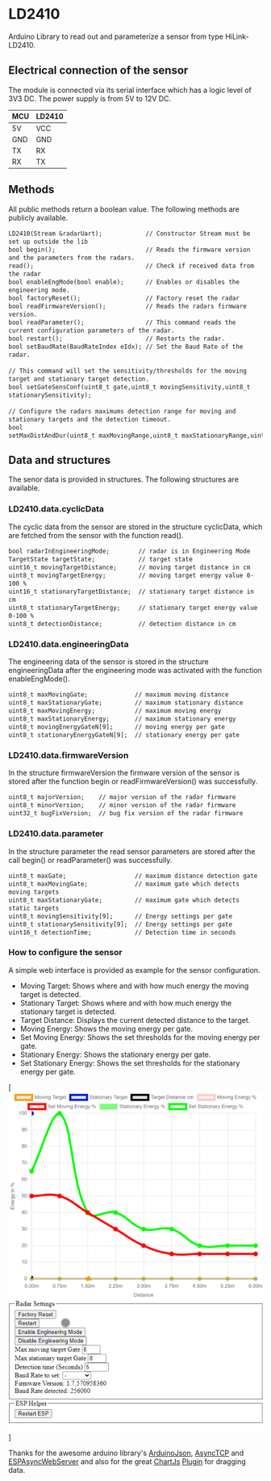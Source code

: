# LD2410
Arduino Library to read out and parameterize a sensor from type HiLink-LD2410.

## Electrical connection of the sensor
The module is connected via its serial interface which has a logic level of 3V3 DC. The power supply is from 5V to 12V DC.

| MCU |LD2410|
| --- | ---  |
| 5V  | VCC  |
| GND | GND  |
| TX  | RX   |
| RX  | TX   |

## Methods
All public methods return a boolean value.
The following methods are publicly available.

```
LD2410(Stream &radarUart);            // Constructor Stream must be set up outside the lib
bool begin();                         // Reads the firmware version and the parameters from the radars.	
read();                               // Check if received data from the radar 
bool enableEngMode(bool enable);      // Enables or disables the engineering mode.
bool factoryReset();                  // Factory reset the radar
bool readFirmwareVersion();           // Reads the radars firmware version.
bool readParameter();                 // This command reads the current configuration parameters of the radar.
bool restart();                       // Restarts the radar.
bool setBaudRate(BaudRateIndex eIdx); // Set the Baud Rate of the radar.

// This command will set the sensitivity/thresholds for the moving target and stationary target detection.
bool setGateSensConf(uint8_t gate,uint8_t movingSensitivity,uint8_t stationarySensitivity); 	

// Configure the radars maximums detection range for moving and stationary targets and the detection timeout.
bool setMaxDistAndDur(uint8_t maxMovingRange,uint8_t maxStationaryRange,uint16_t duration);
```

## Data and structures
The senor data is provided in structures.
The following structures are available.

### LD2410.data.cyclicData
The cyclic data from the sensor are stored in the structure cyclicData, which are fetched from the sensor with the function read().

```
bool radarInEngineeringMode;        // radar is in Engineering Mode
TargetState targetState;            // target state
uint16_t movingTargetDistance;      // moving target distance in cm
uint8_t movingTargetEnergy;         // moving target energy value 0-100 %
uint16_t stationaryTargetDistance;  // stationary target distance in cm
uint8_t stationaryTargetEnergy;     // stationary target energy value 0-100 %
uint8_t detectionDistance;          // detection distance in cm
```

### LD2410.data.engineeringData
The engineering data of the sensor is stored in the structure engineeringData
after the engineering mode was activated with the function enableEngMode().

```
uint8_t maxMovingGate;             // maximum moving distance
uint8_t maxStationaryGate;         // maximum stationary distance
uint8_t maxMovingEnergy;           // maximum moving energy
uint8_t maxStationaryEnergy;       // maximum stationary energy
uint8_t movingEnergyGateN[9];      // moving energy per gate
uint8_t stationaryEnergyGateN[9];  // stationary energy per gate
```

### LD2410.data.firmwareVersion
In the structure firmwareVersion the firmware version of the sensor is stored after the function begin or readFirmwareVersion() was successfully.

```
uint8_t majorVersion;    // major version of the radar firmware
uint8_t minorVersion;    // minor version of the radar firmware
uint32_t bugFixVersion;  // bug fix version of the radar firmware
```

### LD2410.data.parameter
In the structure parameter the read sensor parameters are stored after the call begin() or readParameter() was successfully.

```
uint8_t maxGate;                   // maximum distance detection gate
uint8_t maxMovingGate;             // maximum gate which detects moving targets
uint8_t maxStationaryGate;         // maximum gate which detects static targets
uint8_t movingSensitivity[9];      // Energy settings per gate
uint8_t stationarySensitivity[9];  // Energy settings per gate
uint16_t detectionTime;            // Detection time in seconds
```

### How to configure the sensor
A simple web interface is provided as example for the sensor configuration.

* Moving Target: Shows where and with how much energy the moving target is detected.
* Stationary Target: Shows where and with how much energy the stationary target is detected.
* Target Distance: Displays the current detected distance to the target.
* Moving Energy: Shows the moving energy per gate.
* Set Moving Energy: Shows the set thresholds for the moving energy per gate.
* Stationary Energy: Shows the stationary energy per gate.
* Set Stationary Energy: Shows the set thresholds for the stationary energy per gate.

[![Showcase Gif](https://raw.githubusercontent.com/Renstec/LD2410/main/pics/WebIfAnimation.gif)]

Thanks for the awesome arduino library's  [ArduinoJson](https://github.com/bblanchon/ArduinoJson), [AsyncTCP](https://github.com/me-no-dev/AsyncTCP) and [ESPAsyncWebServer](https://github.com/me-no-dev/ESPAsyncWebServer) and also for the great [ChartJs](https://github.com/chartjs) [Plugin](https://github.com/chrispahm/chartjs-plugin-dragdata) for dragging data.  